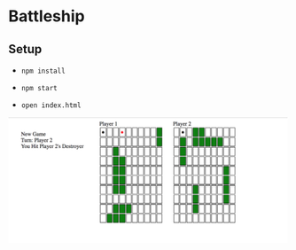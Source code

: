 Battleship
====================================

## Setup

* `npm install`

* `npm start`

* `open index.html`

![Battleship](battleship.jpg? "Battleship")


